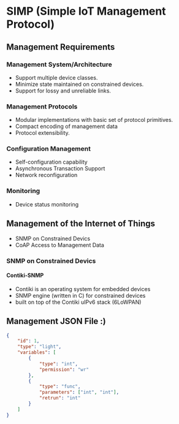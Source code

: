 # SIMP (Simple IoT Management Protocol)
## Management Requirements
### Management System/Architecture
- Support multiple device classes.
- Minimize state maintained on constrained devices.
- Support for lossy and unreliable links.

### Management Protocols
- Modular implementations with basic set of protocol primitives.
- Compact encoding of management data
- Protocol extensibility.

### Configuration Management
- Self-configuration capability
- Asynchronous Transaction Support
- Network reconfiguration

### Monitoring
- Device status monitoring

## Management of the Internet of Things

- SNMP on Constrained Devics
- CoAP Access to Management Data

### SNMP on Constrained Devics

#### Contiki-SNMP

* Contiki is an operating system for embedded devices
* SNMP engine (written in C) for constrained devices
* built on top of the Contiki uIPv6 stack (6LoWPAN)

## Management JSON File :)

```json
{
	"id": 1,
	"type": "light",
	"variables": [
		{
			"type": "int",
			"permission": "wr"
		},
		{
			"type": "func",
			"parameters": ["int", "int"],
			"retrun": "int"
		}
	]
}
```
